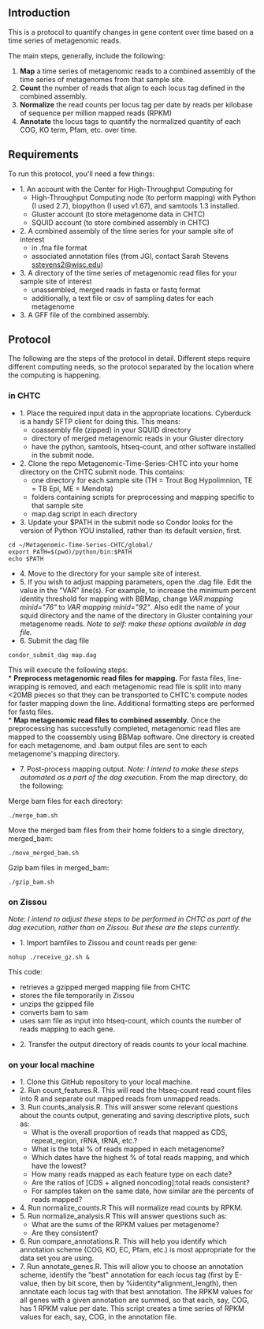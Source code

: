 ## Introduction

This is a protocol to quantify changes in gene content over time based on a time series of metagenomic reads. 

The main steps, generally, include the following: 

1. **Map** a time series of metagenomic reads to a combined assembly of the time series of metagenomes from that sample site.  
2. **Count** the number of reads that align to each locus tag defined in the combined assembly.  
3. **Normalize** the read counts per locus tag per date by reads per kilobase of sequence per million mapped reads (RPKM)
4. **Annotate** the locus tags to quantify the normalized quantity of each COG, KO term, Pfam, etc. over time.

## Requirements

To run this protocol, you'll need a few things:  

* 1\. An account with the Center for High-Throughput Computing for 
    *  High-Throughput Computing node (to perform mapping) with Python (I used 2.7), biopython (I used v1.67), and samtools 1.3 installed. 
    *  Gluster account (to store metagenome data in CHTC)
    *  SQUID account (to store combined assembly in CHTC)
* 2\. A combined assembly of the time series for your sample site of interest 
    *  in .fna file format  
    *  associated annotation files (from JGI, contact Sarah Stevens sstevens2@wisc.edu) 
* 3\. A directory of the time series of metagenomic read files for your sample site of interest 
    *  unassembled, merged reads in fasta or fastq format
    *  additionally, a text file or csv of sampling dates for each metagenome
* 3\. A GFF file of the combined assembly.

## Protocol

The following are the steps of the protocol in detail. Different steps require different computing needs, so the protocol separated by the location where the computing is happening.

### in CHTC
* 1\. Place the required input data in the appropriate locations. Cyberduck is a handy SFTP client for doing this. This means: 
    *  coassembly file (zipped) in your SQUID directory
    *  directory of merged metagenomic reads in your Gluster directory
    *  have the python, samtools, htseq-count, and other software installed in the submit node.
* 2\. Clone the repo Metagenomic-Time-Series-CHTC into your home directory on the CHTC submit node. This contains: 
    *  one directory for each sample site (TH = Trout Bog Hypolimnion, TE = TB Epi, ME = Mendota)
    *  folders containing scripts for preprocessing and mapping specific to that sample site
    *  map.dag script in each directory
* 3\. Update your $PATH in the submit node so Condor looks for the version of Python YOU installed, rather than its default version, first.
```
cd ~/Metagenomic-Time-Series-CHTC/global/
export PATH=$(pwd)/python/bin:$PATH
echo $PATH
```
* 4\. Move to the directory for your sample site of interest.
* 5\. If you wish to adjust mapping parameters, open the .dag file. Edit the value in the "VAR" line(s). For example, to increase the minimum percent identity threshold for mapping with BBMap, change *VAR mapping minid="76"* to *VAR mapping minid="92"*. Also edit the name of your squid directory and the name of the directory in Gluster containing your metagenome reads. *Note to self: make these options available in dag file.*
* 6\. Submit the dag file
``` 
condor_submit_dag map.dag
```
This will execute the following steps:  
    *  **Preprocess metagenomic read files for mapping.** For fasta files, line-wrapping is removed, and each metagenomic read file is split into many <20MB pieces so that they can be transported to CHTC's compute nodes for faster mapping down the line. Additional formatting steps are performed for fastq files.  
    * **Map metagenomic read files to combined assembly.** Once the preprocessing has successfully completed, metagenomic read files are mapped to the coassembly using BBMap software. One directory is created for each metagenome, and .bam output files are sent to each metagenome's mapping directory.
  
* 7\. Post-process mapping output. *Note: I intend to make these steps automated as a part of the dag execution.* From the map directory, do the following:

Merge bam files for each directory:
```
./merge_bam.sh
```
Move the merged bam files from their home folders to a single directory, merged_bam:  

```
./move_merged_bam.sh
```

Gzip bam files in merged_bam:   
```
./gzip_bam.sh
```

### on Zissou
*Note: I intend to adjust these steps to be performed in CHTC as part of the dag execution, rather than on Zissou. But these are the steps currently.*

* 1\. Import bamfiles to Zissou and count reads per gene: 
```
nohup ./receive_gz.sh &
```

This code:  
- retrieves a gzipped merged mapping file from CHTC
- stores the file temporarily in Zissou
- unzips the gzipped file
- converts bam to sam
- uses sam file as input into htseq-count, which counts the number of reads mapping to each gene.

* 2\. Transfer the output directory of reads counts to your local machine. 
  
### on your local machine

* 1\. Clone this GitHub repository to your local machine.  
* 2\.  Run count_features.R. This will read the htseq-count read count files into R and separate out mapped reads from unmapped reads.  
* 3\. Run counts_analysis.R. This will answer some relevant questions about the counts output, generating and saving descriptive plots, such as:
    * What is the overall proportion of reads that mapped as CDS, repeat_region, rRNA, tRNA, etc.?
    * What is the total % of reads mapped in each metagenome?
    * Which dates have the highest % of total reads mapping, and which have the lowest?
    * How many reads mapped as each feature type on each date? 
    * Are the ratios of [CDS + aligned noncoding]:total reads consistent?
    * For samples taken on the same date, how similar are the percents of reads mapped?
* 4\. Run normalize_counts.R This will normalize read counts by RPKM.  
* 5\.  Run normalize_analysis.R This will answer questions such as:  
    * What are the sums of the RPKM values per metagenome?  
    * Are they consistent?
* 6\.  Run compare_annotations.R. This will help you identify which annotation scheme (COG, KO, EC, Pfam, etc.) is most appropriate for the data set you are using.
* 7\.  Run annotate_genes.R. This will allow you to choose an annotation scheme, identify the "best" annotation for each locus tag (first by E-value, then by bit score, then by %identity*alignment_length), then annotate each locus tag with that best annotation. The RPKM values for all genes with a given annotation are summed, so that each, say, COG, has 1 RPKM value per date. This script creates a time series of RPKM values for each, say, COG, in the annotation file.
